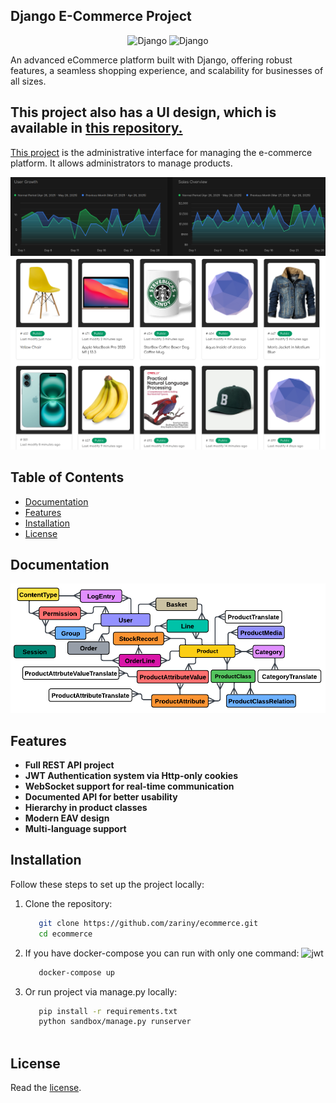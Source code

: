 ## Django E-Commerce Project

<p align="center">
  <img src="https://cdn.worldvectorlogo.com/logos/django.svg" alt="Django" width="40"/>
  <img src="https://cdn.worldvectorlogo.com/logos/nuxt-2.svg" alt="Django" width="60"/> 

</p>
An advanced eCommerce platform built with Django, offering robust features, a seamless shopping experience, and scalability for businesses of all sizes.

## This project also has a UI design, which is available in [this repository.](https://github.com/taymakz/zariny-ecommerce-dashboard)

[This project](https://github.com/taymakz/zariny-ecommerce-dashboard) is the administrative interface for managing the e-commerce platform. It allows administrators to manage products.

![uml](docs/one.png)
![uml](docs/two.png)


## Table of Contents
- [Documentation](#Documentation)
- [Features](#Features)
- [Installation](#Installation)
- [License](#License)


## Documentation
![uml](docs/UML.png)


## Features
- **Full REST API project**
- **JWT Authentication system via Http-only cookies**
- **WebSocket support for real-time communication**
- **Documented API for better usability**
- **Hierarchy in product classes**
- **Modern EAV design**
- **Multi-language support**

## Installation

Follow these steps to set up the project locally:

1. Clone the repository:
   ```bash
      git clone https://github.com/zariny/ecommerce.git
      cd ecommerce

2. If you have docker-compose you can run with only one command: <img src="https://cdn.worldvectorlogo.com/logos/docker-4.svg" alt="jwt" width="30" height="20"/>
   ```bash
      docker-compose up
   
3. Or run project via manage.py locally:
   ```bash
      pip install -r requirements.txt
      python sandbox/manage.py runserver



## License
Read the [license](https://github.com/zariny/ecommerce/blob/master/LICENSE).
